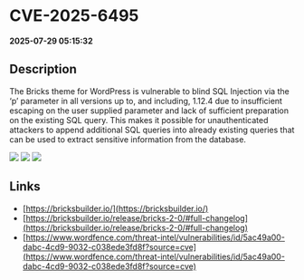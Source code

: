 # CVE-2025-6495

**2025-07-29 05:15:32**

## Description
The Bricks theme for WordPress is vulnerable to blind SQL Injection via the ‘p’ parameter in all versions up to, and including, 1.12.4 due to insufficient escaping on the user supplied parameter and lack of sufficient preparation on the existing SQL query.  This makes it possible for unauthenticated attackers to append additional SQL queries into already existing queries that can be used to extract sensitive information from the database.

![](https://img.shields.io/static/v1?label=Score&message=7.5&color=red)
![](https://img.shields.io/static/v1?label=Severity&message=HIGH&color=red)
![](https://img.shields.io/static/v1?label=CWE&message=SQL&color=green)

## Links
- [https://bricksbuilder.io/](https://bricksbuilder.io/)
- [https://bricksbuilder.io/release/bricks-2-0/#full-changelog](https://bricksbuilder.io/release/bricks-2-0/#full-changelog)
- [https://www.wordfence.com/threat-intel/vulnerabilities/id/5ac49a00-dabc-4cd9-9032-c038ede3fd8f?source=cve](https://www.wordfence.com/threat-intel/vulnerabilities/id/5ac49a00-dabc-4cd9-9032-c038ede3fd8f?source=cve)
